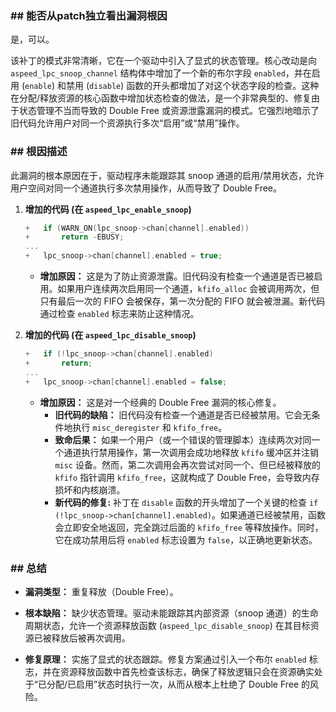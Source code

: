### **## 能否从patch独立看出漏洞根因**
是，可以。

该补丁的模式非常清晰，它在一个驱动中引入了显式的状态管理。核心改动是向 `aspeed_lpc_snoop_channel` 结构体中增加了一个新的布尔字段 `enabled`，并在启用 (`enable`) 和禁用 (`disable`) 函数的开头都增加了对这个状态字段的检查。这种在分配/释放资源的核心函数中增加状态检查的做法，是一个非常典型的、修复由于状态管理不当而导致的 Double Free 或资源泄露漏洞的模式。它强烈地暗示了旧代码允许用户对同一个资源执行多次“启用”或“禁用”操作。

### **## 根因描述**

此漏洞的根本原因在于，驱动程序未能跟踪其 snoop 通道的启用/禁用状态，允许用户空间对同一个通道执行多次禁用操作，从而导致了 Double Free。

1.  **增加的代码 (在 `aspeed_lpc_enable_snoop`)**
    ```c
    +	if (WARN_ON(lpc_snoop->chan[channel].enabled))
    +		return -EBUSY;
    ...
    +	lpc_snoop->chan[channel].enabled = true;
    ```
    *   **增加原因：** 这是为了防止资源泄露。旧代码没有检查一个通道是否已被启用。如果用户连续两次启用同一个通道，`kfifo_alloc` 会被调用两次，但只有最后一次的 FIFO 会被保存，第一次分配的 FIFO 就会被泄漏。新代码通过检查 `enabled` 标志来防止这种情况。

2.  **增加的代码 (在 `aspeed_lpc_disable_snoop`)**
    ```c
    +	if (!lpc_snoop->chan[channel].enabled)
    +		return;
    ...
    +	lpc_snoop->chan[channel].enabled = false;
    ```
    *   **增加原因：** 这是对一个经典的 Double Free 漏洞的核心修复。
        *   **旧代码的缺陷：** 旧代码没有检查一个通道是否已经被禁用。它会无条件地执行 `misc_deregister` 和 `kfifo_free`。
        *   **致命后果：** 如果一个用户（或一个错误的管理脚本）连续两次对同一个通道执行禁用操作，第一次调用会成功地释放 `kfifo` 缓冲区并注销 `misc` 设备。然而，第二次调用会再次尝试对同一个、但已经被释放的 `kfifo` 指针调用 `kfifo_free`，这就构成了 Double Free，会导致内存损坏和内核崩溃。
        *   **新代码的修复:** 补丁在 `disable` 函数的开头增加了一个关键的检查 `if (!lpc_snoop->chan[channel].enabled)`。如果通道已经被禁用，函数会立即安全地返回，完全跳过后面的 `kfifo_free` 等释放操作。同时，它在成功禁用后将 `enabled` 标志设置为 `false`，以正确地更新状态。

### **## 总结**

*   **漏洞类型：**
    重复释放（Double Free）。

*   **根本缺陷：**
    缺少状态管理。驱动未能跟踪其内部资源（snoop 通道）的生命周期状态，允许一个资源释放函数 (`aspeed_lpc_disable_snoop`) 在其目标资源已被释放后被再次调用。

*   **修复原理：**
    实施了显式的状态跟踪。修复方案通过引入一个布尔 `enabled` 标志，并在资源释放函数中首先检查该标志，确保了释放逻辑只会在资源确实处于“已分配/已启用”状态时执行一次，从而从根本上杜绝了 Double Free 的风险。